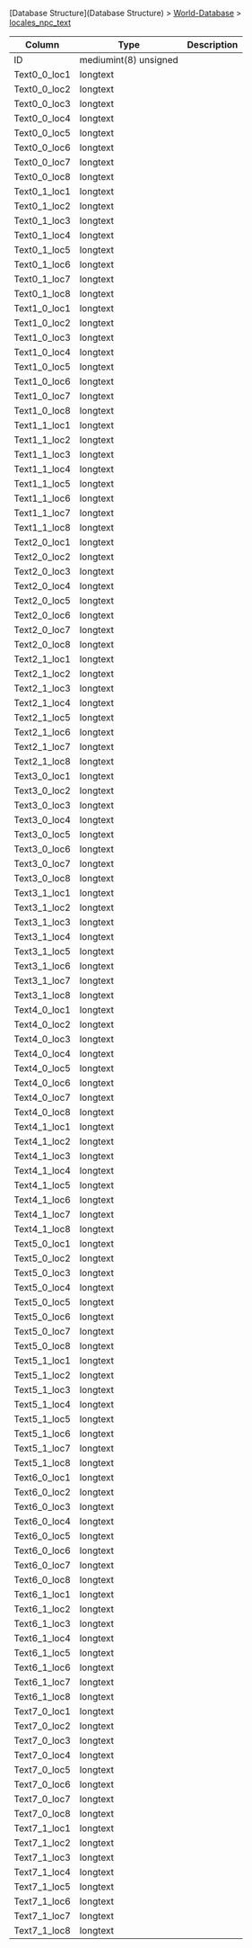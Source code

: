 [Database Structure](Database Structure) > [World-Database](World-Database) > [locales_npc_text](locales_npc_text)

Column | Type | Description
--- | --- | ---
ID | mediumint(8) unsigned | 
Text0_0_loc1 | longtext | 
Text0_0_loc2 | longtext | 
Text0_0_loc3 | longtext | 
Text0_0_loc4 | longtext | 
Text0_0_loc5 | longtext | 
Text0_0_loc6 | longtext | 
Text0_0_loc7 | longtext | 
Text0_0_loc8 | longtext | 
Text0_1_loc1 | longtext | 
Text0_1_loc2 | longtext | 
Text0_1_loc3 | longtext | 
Text0_1_loc4 | longtext | 
Text0_1_loc5 | longtext | 
Text0_1_loc6 | longtext | 
Text0_1_loc7 | longtext | 
Text0_1_loc8 | longtext | 
Text1_0_loc1 | longtext | 
Text1_0_loc2 | longtext | 
Text1_0_loc3 | longtext | 
Text1_0_loc4 | longtext | 
Text1_0_loc5 | longtext | 
Text1_0_loc6 | longtext | 
Text1_0_loc7 | longtext | 
Text1_0_loc8 | longtext | 
Text1_1_loc1 | longtext | 
Text1_1_loc2 | longtext | 
Text1_1_loc3 | longtext | 
Text1_1_loc4 | longtext | 
Text1_1_loc5 | longtext | 
Text1_1_loc6 | longtext | 
Text1_1_loc7 | longtext | 
Text1_1_loc8 | longtext | 
Text2_0_loc1 | longtext | 
Text2_0_loc2 | longtext | 
Text2_0_loc3 | longtext | 
Text2_0_loc4 | longtext | 
Text2_0_loc5 | longtext | 
Text2_0_loc6 | longtext | 
Text2_0_loc7 | longtext | 
Text2_0_loc8 | longtext | 
Text2_1_loc1 | longtext | 
Text2_1_loc2 | longtext | 
Text2_1_loc3 | longtext | 
Text2_1_loc4 | longtext | 
Text2_1_loc5 | longtext | 
Text2_1_loc6 | longtext | 
Text2_1_loc7 | longtext | 
Text2_1_loc8 | longtext | 
Text3_0_loc1 | longtext | 
Text3_0_loc2 | longtext | 
Text3_0_loc3 | longtext | 
Text3_0_loc4 | longtext | 
Text3_0_loc5 | longtext | 
Text3_0_loc6 | longtext | 
Text3_0_loc7 | longtext | 
Text3_0_loc8 | longtext | 
Text3_1_loc1 | longtext | 
Text3_1_loc2 | longtext | 
Text3_1_loc3 | longtext | 
Text3_1_loc4 | longtext | 
Text3_1_loc5 | longtext | 
Text3_1_loc6 | longtext | 
Text3_1_loc7 | longtext | 
Text3_1_loc8 | longtext | 
Text4_0_loc1 | longtext | 
Text4_0_loc2 | longtext | 
Text4_0_loc3 | longtext | 
Text4_0_loc4 | longtext | 
Text4_0_loc5 | longtext | 
Text4_0_loc6 | longtext | 
Text4_0_loc7 | longtext | 
Text4_0_loc8 | longtext | 
Text4_1_loc1 | longtext | 
Text4_1_loc2 | longtext | 
Text4_1_loc3 | longtext | 
Text4_1_loc4 | longtext | 
Text4_1_loc5 | longtext | 
Text4_1_loc6 | longtext | 
Text4_1_loc7 | longtext | 
Text4_1_loc8 | longtext | 
Text5_0_loc1 | longtext | 
Text5_0_loc2 | longtext | 
Text5_0_loc3 | longtext | 
Text5_0_loc4 | longtext | 
Text5_0_loc5 | longtext | 
Text5_0_loc6 | longtext | 
Text5_0_loc7 | longtext | 
Text5_0_loc8 | longtext | 
Text5_1_loc1 | longtext | 
Text5_1_loc2 | longtext | 
Text5_1_loc3 | longtext | 
Text5_1_loc4 | longtext | 
Text5_1_loc5 | longtext | 
Text5_1_loc6 | longtext | 
Text5_1_loc7 | longtext | 
Text5_1_loc8 | longtext | 
Text6_0_loc1 | longtext | 
Text6_0_loc2 | longtext | 
Text6_0_loc3 | longtext | 
Text6_0_loc4 | longtext | 
Text6_0_loc5 | longtext | 
Text6_0_loc6 | longtext | 
Text6_0_loc7 | longtext | 
Text6_0_loc8 | longtext | 
Text6_1_loc1 | longtext | 
Text6_1_loc2 | longtext | 
Text6_1_loc3 | longtext | 
Text6_1_loc4 | longtext | 
Text6_1_loc5 | longtext | 
Text6_1_loc6 | longtext | 
Text6_1_loc7 | longtext | 
Text6_1_loc8 | longtext | 
Text7_0_loc1 | longtext | 
Text7_0_loc2 | longtext | 
Text7_0_loc3 | longtext | 
Text7_0_loc4 | longtext | 
Text7_0_loc5 | longtext | 
Text7_0_loc6 | longtext | 
Text7_0_loc7 | longtext | 
Text7_0_loc8 | longtext | 
Text7_1_loc1 | longtext | 
Text7_1_loc2 | longtext | 
Text7_1_loc3 | longtext | 
Text7_1_loc4 | longtext | 
Text7_1_loc5 | longtext | 
Text7_1_loc6 | longtext | 
Text7_1_loc7 | longtext | 
Text7_1_loc8 | longtext | 
